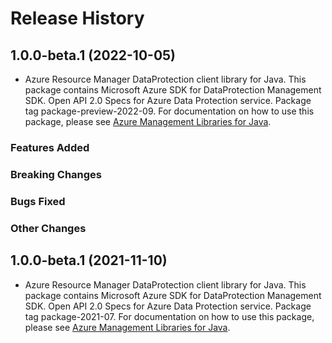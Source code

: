 # Release History

## 1.0.0-beta.1 (2022-10-05)

- Azure Resource Manager DataProtection client library for Java. This package contains Microsoft Azure SDK for DataProtection Management SDK. Open API 2.0 Specs for Azure Data Protection service. Package tag package-preview-2022-09. For documentation on how to use this package, please see [Azure Management Libraries for Java](https://aka.ms/azsdk/java/mgmt).

### Features Added

### Breaking Changes

### Bugs Fixed

### Other Changes

## 1.0.0-beta.1 (2021-11-10)

- Azure Resource Manager DataProtection client library for Java. This package contains Microsoft Azure SDK for DataProtection Management SDK. Open API 2.0 Specs for Azure Data Protection service. Package tag package-2021-07. For documentation on how to use this package, please see [Azure Management Libraries for Java](https://aka.ms/azsdk/java/mgmt).

